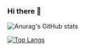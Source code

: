 ### Hi there 👋

![Anurag's GitHub stats](https://github-readme-stats.vercel.app/api?username=FabPei&count_private=true)

[![Top Langs](https://github-readme-stats.vercel.app/api/top-langs/?username=FabPei&layout=compact)](https://github.com/anuraghazra/github-readme-stats)


<!--
**FabPei/FabPei** is a ✨ _special_ ✨ repository because its `README.md` (this file) appears on your GitHub profile.

Here are some ideas to get you started:

- 🔭 I’m currently working on ...
- 🌱 I’m currently learning ...
- 👯 I’m looking to collaborate on ...
- 🤔 I’m looking for help with ...
- 💬 Ask me about ...
- 📫 How to reach me: ...
- 😄 Pronouns: ...
- ⚡ Fun fact: ...
-->
